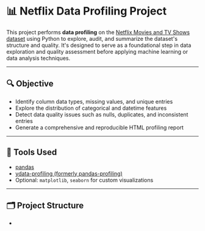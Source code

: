 # 📊 Netflix Data Profiling Project

This project performs **data profiling** on the [Netflix Movies and TV Shows dataset](https://www.kaggle.com/datasets/shivamb/netflix-shows) using Python to explore, audit, and summarize the dataset's structure and quality. It's designed to serve as a foundational step in data exploration and quality assessment before applying machine learning or data analysis techniques.

---

## 🔍 Objective

- Identify column data types, missing values, and unique entries
- Explore the distribution of categorical and datetime features
- Detect data quality issues such as nulls, duplicates, and inconsistent entries
- Generate a comprehensive and reproducible HTML profiling report

---

## 🧰 Tools Used

- [pandas](https://pandas.pydata.org/)
- [ydata-profiling (formerly pandas-profiling)](https://github.com/ydataai/ydata-profiling)
- Optional: `matplotlib`, `seaborn` for custom visualizations

---

## 🗂️ Project Structure
-
